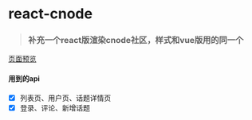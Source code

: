 # react-cnode

> ### 补充一个react版渲染cnode社区，样式和vue版用的同一个
[页面预览](https://tobeapro.github.io/static/)

#### 用到的api
- [x] 列表页、用户页、话题详情页
- [x] 登录、评论、新增话题
